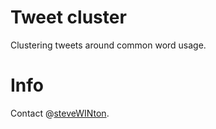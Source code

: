 # Tweet cluster

Clustering tweets around common word usage.

# Info

Contact @[steveWINton](http://twitter.com/steveWINton).